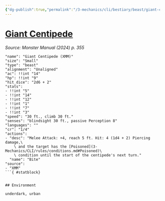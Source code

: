 ```yaml
---
{"dg-publish":true,"permalink":"/3-mechanics/cli/bestiary/beast/giant-centipede-xmm/","tags":["ttrpg-cli/compendium/src/5e/xmm","ttrpg-cli/monster/cr/1-4","ttrpg-cli/monster/environment/underdark","ttrpg-cli/monster/environment/urban","ttrpg-cli/monster/size/small","ttrpg-cli/monster/type/beast"],"created":"2025-02-22T12:02:28.248-05:00","updated":"2025-02-26T17:46:10.620-05:00"}
---
```


# [Giant Centipede](3-Mechanics/CLI/bestiary/beast/giant-centipede-xmm.md)
*Source: Monster Manual (2024) p. 355*  

```statblock
"name": "Giant Centipede (XMM)"
"size": "Small"
"type": "beast"
"alignment": "Unaligned"
"ac": !!int "14"
"hp": !!int "9"
"hit_dice": "2d6 + 2"
"stats":
- !!int "5"
- !!int "14"
- !!int "12"
- !!int "1"
- !!int "7"
- !!int "3"
"speed": "30 ft., climb 30 ft."
"senses": "blindsight 30 ft., passive Perception 8"
"languages": ""
"cr": "1/4"
"actions":
- "desc": "Melee Attack: +4, reach 5 ft. Hit: 4 (1d4 + 2) Piercing damage,\
    \ and the target has the [Poisoned](3-Mechanics/CLI/rules/conditions.md#Poisoned)\
    \ condition until the start of the centipede's next turn."
  "name": "Bite"
"source":
- "XMM"
```{ #statblock}


## Environment

underdark, urban